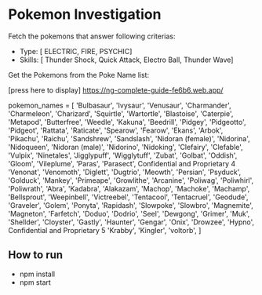 # Pokemon Investigation

Fetch the pokemons that answer following criterias:
* Type: [ ELECTRIC, FIRE, PSYCHIC]
* Skills: [ Thunder Shock, Quick Attack, Electro Ball, Thunder Wave]

Get the Pokemons from the Poke Name list:

[press here to display] https://ng-complete-guide-fe6b6.web.app/

pokemon_names = [
'Bulbasaur',
'Ivysaur',
'Venusaur',
'Charmander',
'Charmeleon',
'Charizard',
'Squirtle',
'Wartortle',
'Blastoise',
'Caterpie',
'Metapod',
'Butterfree',
'Weedle',
'Kakuna',
'Beedrill',
'Pidgey',
'Pidgeotto',
'Pidgeot',
'Rattata',
'Raticate',
'Spearow',
'Fearow',
'Ekans',
'Arbok',
'Pikachu',
'Raichu',
'Sandshrew',
'Sandslash',
'Nidoran (female)',
'Nidorina',
'Nidoqueen',
'Nidoran (male)',
'Nidorino',
'Nidoking',
'Clefairy',
'Clefable',
'Vulpix',
'Ninetales',
'Jigglypuff',
'Wigglytuff',
'Zubat',
'Golbat',
'Oddish',
'Gloom',
'Vileplume',
'Paras',
'Parasect',
Confidential and Proprietary 4
'Venonat',
'Venomoth',
'Diglett',
'Dugtrio',
'Meowth',
'Persian',
'Psyduck',
'Golduck',
'Mankey',
'Primeape',
'Growlithe',
'Arcanine',
'Poliwag',
'Poliwhirl',
'Poliwrath',
'Abra',
'Kadabra',
'Alakazam',
'Machop',
'Machoke',
'Machamp',
'Bellsprout',
'Weepinbell',
'Victreebel',
'Tentacool',
'Tentacruel',
'Geodude',
'Graveler',
'Golem',
'Ponyta',
'Rapidash',
'Slowpoke',
'Slowbro',
'Magnemite',
'Magneton',
'Farfetch',
'Doduo',
'Dodrio',
'Seel',
'Dewgong',
'Grimer',
'Muk',
'Shellder',
'Cloyster',
'Gastly',
'Haunter',
'Gengar',
'Onix',
'Drowzee',
'Hypno',
Confidential and Proprietary 5
'Krabby',
'Kingler',
'voltorb',
]

## How to run

* npm install
* npm start